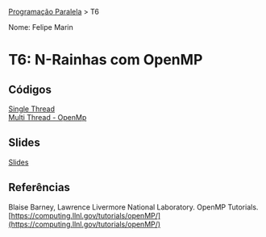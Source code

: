 [Programação Paralela](https://github.com/Felipe-Marin/elc139-2018a) > T6

Nome: Felipe Marin

# T6: N-Rainhas com OpenMP

## Códigos
[Single Thread](./nqueens)  
[Multi Thread - OpenMp](./nqueens.omp.1)  

## Slides
[Slides](./nqueens_slides.pdf)

## Referências
Blaise Barney, Lawrence Livermore National Laboratory. OpenMP Tutorials. [https://computing.llnl.gov/tutorials/openMP/](https://computing.llnl.gov/tutorials/openMP/) 